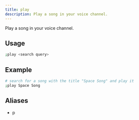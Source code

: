 ```yaml
---
title: play
description: Play a song in your voice channel.
---
```


Play a song in your voice channel.

## Usage

```sh
;play <search query>
```

## Example

```sh
# search for a song with the title "Space Song" and play it
;play Space Song
```

## Aliases

- p
